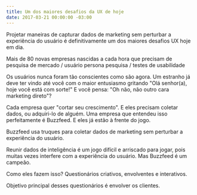 ```yaml
---
title: Um dos maiores desafios da UX de hoje
date: 2017-03-21 00:00:00 -03:00
---
```


Projetar maneiras de capturar dados de marketing sem perturbar a experiência do usuário é definitivamente um dos maiores desafios UX hoje em dia.

Mais de 80 novas empresas nascidas a cada hora que precisam de pesquisa de mercado / usuário persona pesquisa / testes de usabilidade

Os usuários nunca foram tão conscientes como são agora. Um estranho já deve ter vindo até você com o maior entusiasmo gritando "Olá senhor(a), hoje você está com sorte!" E você pensa: "Oh não, não outro cara marketing direto"?

Cada empresa quer "cortar seu crescimento". E eles precisam coletar dados, ou adquiri-lo de alguém.
Uma empresa que entendeu isso perfeitamente é Buzzfeed. E eles já estão à frente do jogo.

Buzzfeed usa truques para coletar dados de marketing sem perturbar a experiência do usuário.

Reunir dados de inteligência é um jogo difícil e arriscado para jogar, pois muitas vezes interfere com a experiência do usuário. Mas Buzzfeed é um campeão.

Como eles fazem isso? Questionários criativos, envolventes e interativos.

Objetivo principal desses questionários é envolver os clientes. 
